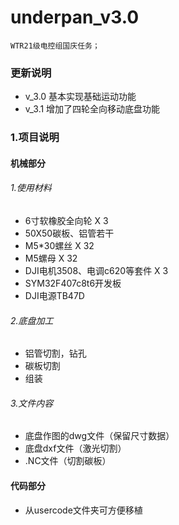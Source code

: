 # underpan_v3.0
    WTR21级电控组国庆任务；
    
### 更新说明
   - v_3.0  基本实现基础运动功能
   - v_3.1  增加了四轮全向移动底盘功能
  
### 1.项目说明

#### 机械部分
###### 1.使用材料
- 6寸软橡胶全向轮  X  3
- 50X50碳板、铝管若干
- M5*30螺丝 X 32
- M5螺母 X 32
- DJI电机3508、电调c620等套件 X 3
- SYM32F407c8t6开发板
- DJI电源TB47D
###### 2.底盘加工
- 铝管切割，钻孔
- 碳板切割
- 组装
###### 3.文件内容
- 底盘作图的dwg文件（保留尺寸数据）
- 底盘dxf文件（激光切割）
- .NC文件（切割碳板）

#### 代码部分
- 从usercode文件夹可方便移植
